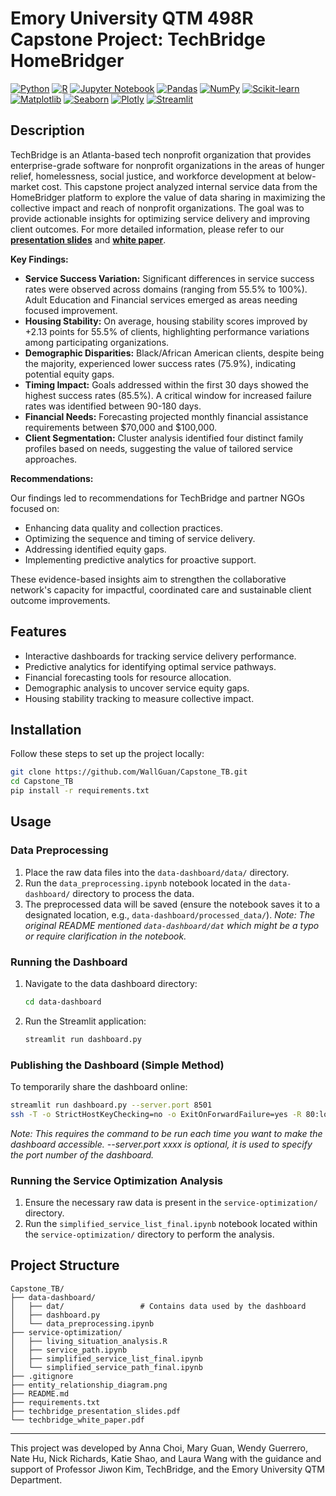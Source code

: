 # Emory University QTM 498R Capstone Project: TechBridge HomeBridger

[![Python](https://img.shields.io/badge/Python-3776AB?style=for-the-badge&logo=python&logoColor=white)](https://www.python.org) [![R](https://img.shields.io/badge/R-276DC3?style=for-the-badge&logo=r&logoColor=white)](https://www.r-project.org) [![Jupyter Notebook](https://img.shields.io/badge/Jupyter-F37626?style=for-the-badge&logo=jupyter&logoColor=white)](https://jupyter.org) [![Pandas](https://img.shields.io/badge/Pandas-150458?style=for-the-badge&logo=pandas&logoColor=white)](https://pandas.pydata.org) [![NumPy](https://img.shields.io/badge/NumPy-013243?style=for-the-badge&logo=numpy&logoColor=white)](https://numpy.org) [![Scikit-learn](https://img.shields.io/badge/scikit--learn-F7931E?style=for-the-badge&logo=scikit-learn&logoColor=white)](https://scikit-learn.org/stable/) [![Matplotlib](https://img.shields.io/badge/Matplotlib-11557c?style=for-the-badge&logo=matplotlib&logoColor=white)](https://matplotlib.org) [![Seaborn](https://img.shields.io/badge/Seaborn-88d1de?style=for-the-badge&logo=seaborn&logoColor=white)](https://seaborn.pydata.org) [![Plotly](https://img.shields.io/badge/Plotly-3F4F75?style=for-the-badge&logo=plotly&logoColor=white)](https://plotly.com) [![Streamlit](https://img.shields.io/badge/Streamlit-FF4B4B?style=for-the-badge&logo=streamlit&logoColor=white)](https://streamlit.io)

## Description

TechBridge is an Atlanta-based tech nonprofit organization that provides enterprise-grade software for nonprofit organizations in the areas of hunger relief, homelessness, social justice, and workforce development at below-market cost. This capstone project analyzed internal service data from the HomeBridger platform to explore the value of data sharing in maximizing the collective impact and reach of nonprofit organizations. The goal was to provide actionable insights for optimizing service delivery and improving client outcomes. For more detailed information, please refer to our **[presentation slides](techbridge_presentation_slides.pdf)** and **[white paper](techbridge_white_paper.pdf)**.

**Key Findings:**

*   **Service Success Variation:** Significant differences in service success rates were observed across domains (ranging from 55.5% to 100%). Adult Education and Financial services emerged as areas needing focused improvement.
*   **Housing Stability:** On average, housing stability scores improved by +2.13 points for 55.5% of clients, highlighting performance variations among participating organizations.
*   **Demographic Disparities:** Black/African American clients, despite being the majority, experienced lower success rates (75.9%), indicating potential equity gaps.
*   **Timing Impact:** Goals addressed within the first 30 days showed the highest success rates (85.5%). A critical window for increased failure rates was identified between 90-180 days.
*   **Financial Needs:** Forecasting projected monthly financial assistance requirements between $70,000 and $100,000.
*   **Client Segmentation:** Cluster analysis identified four distinct family profiles based on needs, suggesting the value of tailored service approaches.

**Recommendations:**

Our findings led to recommendations for TechBridge and partner NGOs focused on:
*   Enhancing data quality and collection practices.
*   Optimizing the sequence and timing of service delivery.
*   Addressing identified equity gaps.
*   Implementing predictive analytics for proactive support.

These evidence-based insights aim to strengthen the collaborative network's capacity for impactful, coordinated care and sustainable client outcome improvements.

## Features
- Interactive dashboards for tracking service delivery performance.
- Predictive analytics for identifying optimal service pathways.
- Financial forecasting tools for resource allocation.
- Demographic analysis to uncover service equity gaps.
- Housing stability tracking to measure collective impact.

## Installation

Follow these steps to set up the project locally:

```bash
git clone https://github.com/WallGuan/Capstone_TB.git
cd Capstone_TB
pip install -r requirements.txt
```

## Usage

### Data Preprocessing

1.  Place the raw data files into the `data-dashboard/data/` directory.
2.  Run the `data_preprocessing.ipynb` notebook located in the `data-dashboard/` directory to process the data.
3.  The preprocessed data will be saved (ensure the notebook saves it to a designated location, e.g., `data-dashboard/processed_data/`). *Note: The original README mentioned `data-dashboard/dat` which might be a typo or require clarification in the notebook.*

### Running the Dashboard

1.  Navigate to the data dashboard directory:
    ```bash
    cd data-dashboard
    ```
2.  Run the Streamlit application:
    ```bash
    streamlit run dashboard.py
    ```

### Publishing the Dashboard (Simple Method)

To temporarily share the dashboard online:

```bash
streamlit run dashboard.py --server.port 8501
ssh -T -o StrictHostKeyChecking=no -o ExitOnForwardFailure=yes -R 80:localhost:8501 localhost.run
```
*Note: This requires the command to be run each time you want to make the dashboard accessible.*
*--server.port xxxx is optional, it is used to specify the port number of the dashboard.*

### Running the Service Optimization Analysis

1.  Ensure the necessary raw data is present in the `service-optimization/` directory.
2.  Run the `simplified_service_list_final.ipynb` notebook located within the `service-optimization/` directory to perform the analysis.

## Project Structure

```
Capstone_TB/
├── data-dashboard/
│   ├── dat/                 # Contains data used by the dashboard
│   ├── dashboard.py
│   └── data_preprocessing.ipynb
├── service-optimization/
│   ├── living_situation_analysis.R
│   ├── service_path.ipynb
│   ├── simplified_service_list_final.ipynb
│   └── simplified_service_path_final.ipynb
├── .gitignore
├── entity_relationship_diagram.png
├── README.md
├── requirements.txt
├── techbridge_presentation_slides.pdf
└── techbridge_white_paper.pdf
```
---
This project was developed by Anna Choi, Mary Guan, Wendy Guerrero, Nate Hu, Nick Richards, Katie Shao, and Laura Wang with the guidance and support of Professor Jiwon Kim, TechBridge, and the Emory University QTM Department.

